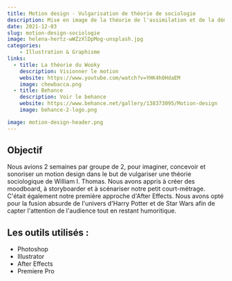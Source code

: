 ```yaml
---
title: Motion design - Vulgarisation de théorie de sociologie
description: Mise en image de la théorie de l'assimilation et de la démolarisation de l'individu de William I. Thomas
date: 2021-12-03
slug: motion-design-sociologie
image: helena-hertz-wWZzXlDpMog-unsplash.jpg
categories:
    - Illustration & Graphisme
links:
  - title: La théorie du Wooky
    description: Visionner le motion
    website: https://www.youtube.com/watch?v=YHK4hOHdaEM​​​​​​​
    image: chewbacca.png
  - title: Behance
    description: Voir le behance
    website: https://www.behance.net/gallery/138373095/Motion-design
    image: behance-2-logo.png

image: motion-design-header.png
---
```


## Objectif

Nous avions 2 semaines par groupe de 2, pour imaginer, concevoir et sonoriser un motion design dans le but de vulgariser une théorie sociologique de William I. Thomas. Nous avons appris à créer des moodboard, à storyboarder et à scénariser notre petit court-métrage. C'était également notre première approche d'After Effects. Nous avons opté pour la fusion absurde de l'univers d'Harry Potter et de Star Wars afin de capter l'attention de l'audience tout en restant humoritique.

## Les outils utilisés :

* Photoshop
* Illustrator
* After Effects
* Premiere Pro